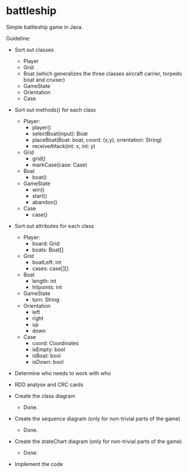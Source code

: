 # battleship
Simple battleship game in Java.

Guideline:

- Sort out classes
  - Player
  - Grid
  - Boat (which generalizes the three classes aircraft carrier, torpedo boat and cruiser)
  - GameState
  - Orientation
  - Case
  
- Sort out methods() for each class
  - Player:
      - player()
      - selectBoat(input): Boat
      - placeBoat(Boat: boat, coord: (x,y), orientation: String)
      - receiveAttack(int: x, int: y)
  - Grid
      - grid()
      - markCase(case: Case)
  - Boat
      - boat() 
  - GameState 
      - win()
      - start()
      - abandon()
  - Case
      - case()
      
- Sort out attributes for each class
  - Player: 
      - board: Grid
      - boats: Boat[]  
  - Grid
      - boatLeft: int
      - cases: case[][]
  - Boat
      - length: int
      - hitpoints: int  
  - GameState
      - turn: String
  - Orientation
    - left
    - right
    - up
    - down
  - Case
    - coord: Coordinates
    - isEmpty: bool
    - isBoat: bool
    - isDown: bool
    
 - Determine who needs to work with who
 
- RDD analyse and CRC cards

- Create the class diagram
  - Done.

- Create the sequence diagram (only for non-trivial parts of the game)
  - Done.

- Create the stateChart diagram (only for non-trivial parts of the game)
  - Done.
- Implement the code
  

